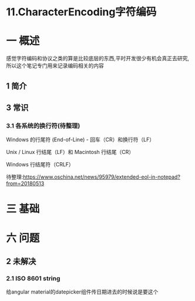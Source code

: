 # 11.CharacterEncoding字符编码

# 一 概述
感觉字符编码和协议之类的算是比较底层的东西,平时开发很少有机会真正去研究,所以这个笔记专门用来记录编码相关的内容

## 1 简介

## 3 常识
### 3.1 各系统的换行符(待整理)
Windows 的行尾符 (End-of-Line) - 回车（CR）和换行符（LF）

Unix / Linux 行结尾（LF）和 Macintosh 行结尾（CR）

Windows 行结尾符（CRLF）

待整理:https://www.oschina.net/news/95979/extended-eol-in-notepad?from=20180513

# 三 基础

# 六 问题
## 2 未解决
### 2.1 ISO 8601 string
给angular material的datepicker组件传日期进去的时候说是要这个
